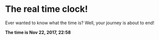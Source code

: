 # The real time clock!

Ever wanted to know what the time is? Well, your journey is about to end!

**The time is Nov 22, 2017, 22:58**